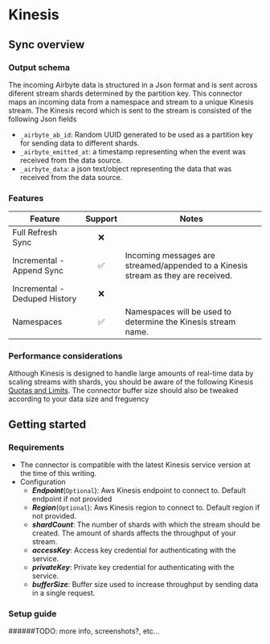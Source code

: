 # Kinesis

## Sync overview

### Output schema

The incoming Airbyte data is structured in a Json format and is sent across diferent stream shards determined by the partition key. This connector maps an incoming data from a namespace and stream to a unique Kinesis stream. The Kinesis record which is sent to the stream is consisted of the following Json fields

* `_airbyte_ab_id`: Random UUID generated to be used as a partition key for sending data to different shards.
* `_airbyte_emitted_at`: a timestamp representing when the event was received from the data source.
* `_airbyte_data`: a json text/object representing the data that was received from the data source.

### Features

| Feature                       | Support | Notes                                                                             |
| ----------------------------- | :-----: | --------------------------------------------------------------------------------- |
| Full Refresh Sync             |    ❌    |                                                                                   |
| Incremental - Append Sync     |    ✅    | Incoming messages are streamed/appended to a Kinesis stream as they are received. |
| Incremental - Deduped History |    ❌    |                                                                                   |
| Namespaces                    |    ✅    | Namespaces will be used to determine the Kinesis stream name.                     |

### Performance considerations

Although Kinesis is designed to handle large amounts of real-time data by scaling streams with shards, you should be aware of the following Kinesis [Quotas and Limits](https://docs.aws.amazon.com/streams/latest/dev/service-sizes-and-limits.html). The connector buffer size should also be tweaked according to your data size and freguency

## Getting started

### Requirements

* The connector is compatible with the latest Kinesis service version at the time of this writing.
* Configuration
  * _**Endpoint**_(`Optional`): Aws Kinesis endpoint to connect to. Default endpoint if not provided
  * _**Region**_(`Optional`): Aws Kinesis region to connect to. Default region if not provided.
  * _**shardCount**_: The number of shards with which the stream should be created. The amount of shards affects the throughput of your stream.
  * _**accessKey**_: Access key credential for authenticating with the service.
  * _**privateKey**_: Private key credential for authenticating with the service.
  * _**bufferSize**_: Buffer size used to increase throughput by sending data in a single request.

### Setup guide

\######TODO: more info, screenshots?, etc...
